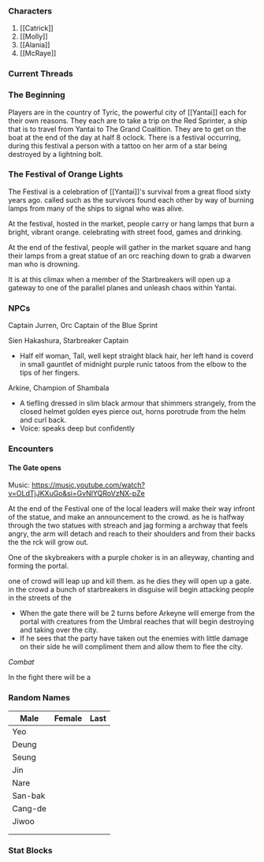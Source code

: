 ### Characters
1. [[Catrick]]
2. [[Molly]]
3. [[Alania]]
4. [[McRaye]]

### Current Threads


### The Beginning 

Players are in the country of Tyric, the powerful city of [[Yantai]] each for their own reasons. They each are to take a trip on the Red Sprinter, a ship that is to travel from Yantai to The Grand Coalition. They are to get on the boat at the end of the day at half 8 oclock. There is a festival occurring, during this festival a person with a tattoo on her arm of a star being destroyed by a lightning bolt. 

### The Festival of Orange Lights

The Festival is a celebration of [[Yantai]]'s survival from a great flood sixty years ago. called such as the survivors found each other by way of burning lamps from many of the ships to signal who was alive. 

At the festival, hosted in the market, people carry or hang lamps that burn a bright, vibrant orange. celebrating with street food, games and drinking. 

At the end of the festival, people will gather in the market square and hang their lamps from a great statue of an orc reaching down to grab a dwarven man who is drowning. 

It is at this climax when a member of the Starbreakers will open up a gateway to one of the parallel planes and unleash chaos within Yantai. 


### NPCs

Captain Jurren, Orc Captain of the Blue Sprint


Sien Hakashura, Starbreaker Captain 

- Half elf woman, Tall, well kept straight black hair, her left hand is coverd in small gauntlet of midnight purple runic tatoos from the elbow to the tips of her fingers.

Arkine, Champion of Shambala 

- A tiefling dressed in slim black armour that shimmers strangely, from the closed helmet golden eyes pierce out, horns porotrude from the helm and curl back. 
- Voice: speaks deep but confidently

### Encounters

#### The Gate opens
Music: https://music.youtube.com/watch?v=OLdTjJKXuGo&si=GvNIYQRoVzNX-pZe

At the end of the Festival one of the local leaders will make their way infront of the statue, and make an announcement to the crowd. as he is halfway through the two statues with streach and jag forming a archway that feels angry, the arm will detach and reach to their shoulders and from their backs the the rck will grow out. 

One of the skybreakers with a purple choker is in an alleyway, chanting and forming the portal.

one of crowd will leap up and kill them. as he dies they will open up a gate. in the crowd a bunch of starbreakers in disguise will begin attacking people in the streets of the 

- When the gate there will be 2 turns before Arkeyne will emerge from the portal with creatures from the Umbral reaches that will begin destroying and taking over the city.
- If he sees that the party have taken out the enemies with little damage on their side he will compliment them and allow them to flee the city.

*Combat*

In the fight there will be a 


### Random Names



| Male    | Female | Last |
| ------- | ------ | ---- |
| Yeo     |        |      |
| Deung   |        |      |
| Seung   |        |      |
| Jin     |        |      |
| Nare    |        |      |
| San-bak |        |      |
| Cang-de |        |      |
| Jiwoo   |        |      |
|         |        |      |
|         |        |      |





### Stat Blocks

